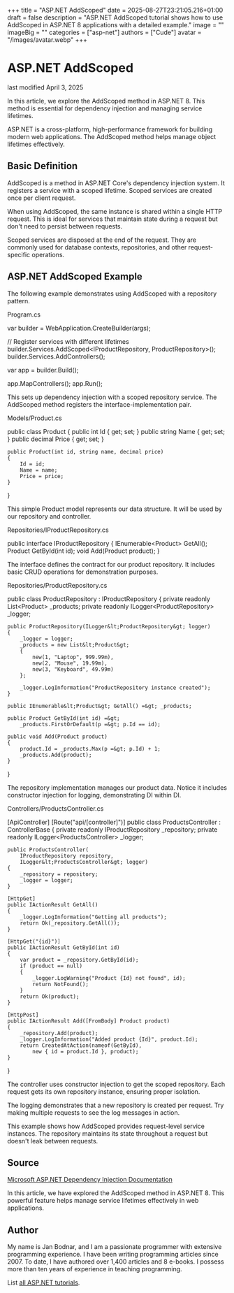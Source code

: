 +++
title = "ASP.NET AddScoped"
date = 2025-08-27T23:21:05.216+01:00
draft = false
description = "ASP.NET AddScoped tutorial shows how to use
AddScoped in ASP.NET 8 applications with a detailed example."
image = ""
imageBig = ""
categories = ["asp-net"]
authors = ["Cude"]
avatar = "/images/avatar.webp"
+++

# ASP.NET AddScoped

last modified April 3, 2025

In this article, we explore the AddScoped method in ASP.NET 8. This method is
essential for dependency injection and managing service lifetimes.

ASP.NET is a cross-platform, high-performance framework for building modern web
applications. The AddScoped method helps manage object lifetimes effectively.

## Basic Definition

AddScoped is a method in ASP.NET Core's dependency injection system. It registers
a service with a scoped lifetime. Scoped services are created once per client
request.

When using AddScoped, the same instance is shared within a single HTTP request.
This is ideal for services that maintain state during a request but don't need
to persist between requests.

Scoped services are disposed at the end of the request. They are commonly used
for database contexts, repositories, and other request-specific operations.

## ASP.NET AddScoped Example

The following example demonstrates using AddScoped with a repository pattern.

Program.cs
  

var builder = WebApplication.CreateBuilder(args);

// Register services with different lifetimes
builder.Services.AddScoped&lt;IProductRepository, ProductRepository&gt;();
builder.Services.AddControllers();

var app = builder.Build();

app.MapControllers();
app.Run();

This sets up dependency injection with a scoped repository service. The
AddScoped method registers the interface-implementation pair.

Models/Product.cs
  

public class Product
{
    public int Id { get; set; }
    public string Name { get; set; }
    public decimal Price { get; set; }
    
    public Product(int id, string name, decimal price)
    {
        Id = id;
        Name = name;
        Price = price;
    }
}

This simple Product model represents our data structure. It will be used by our
repository and controller.

Repositories/IProductRepository.cs
  

public interface IProductRepository
{
    IEnumerable&lt;Product&gt; GetAll();
    Product GetById(int id);
    void Add(Product product);
}

The interface defines the contract for our product repository. It includes basic
CRUD operations for demonstration purposes.

Repositories/ProductRepository.cs
  

public class ProductRepository : IProductRepository
{
    private readonly List&lt;Product&gt; _products;
    private readonly ILogger&lt;ProductRepository&gt; _logger;

    public ProductRepository(ILogger&lt;ProductRepository&gt; logger)
    {
        _logger = logger;
        _products = new List&lt;Product&gt;
        {
            new(1, "Laptop", 999.99m),
            new(2, "Mouse", 19.99m),
            new(3, "Keyboard", 49.99m)
        };
        
        _logger.LogInformation("ProductRepository instance created");
    }

    public IEnumerable&lt;Product&gt; GetAll() =&gt; _products;

    public Product GetById(int id) =&gt; 
        _products.FirstOrDefault(p =&gt; p.Id == id);

    public void Add(Product product)
    {
        product.Id = _products.Max(p =&gt; p.Id) + 1;
        _products.Add(product);
    }
}

The repository implementation manages our product data. Notice it includes
constructor injection for logging, demonstrating DI within DI.

Controllers/ProductsController.cs
  

[ApiController]
[Route("api/[controller]")]
public class ProductsController : ControllerBase
{
    private readonly IProductRepository _repository;
    private readonly ILogger&lt;ProductsController&gt; _logger;

    public ProductsController(
        IProductRepository repository,
        ILogger&lt;ProductsController&gt; logger)
    {
        _repository = repository;
        _logger = logger;
    }

    [HttpGet]
    public IActionResult GetAll()
    {
        _logger.LogInformation("Getting all products");
        return Ok(_repository.GetAll());
    }

    [HttpGet("{id}")]
    public IActionResult GetById(int id)
    {
        var product = _repository.GetById(id);
        if (product == null)
        {
            _logger.LogWarning("Product {Id} not found", id);
            return NotFound();
        }
        return Ok(product);
    }

    [HttpPost]
    public IActionResult Add([FromBody] Product product)
    {
        _repository.Add(product);
        _logger.LogInformation("Added product {Id}", product.Id);
        return CreatedAtAction(nameof(GetById), 
            new { id = product.Id }, product);
    }
}

The controller uses constructor injection to get the scoped repository. Each
request gets its own repository instance, ensuring proper isolation.

The logging demonstrates that a new repository is created per request. Try making
multiple requests to see the log messages in action.

This example shows how AddScoped provides request-level service instances. The
repository maintains its state throughout a request but doesn't leak between
requests.

## Source

[Microsoft ASP.NET Dependency Injection Documentation](https://learn.microsoft.com/en-us/aspnet/core/fundamentals/dependency-injection?view=aspnetcore-8.0)

In this article, we have explored the AddScoped method in ASP.NET 8. This
powerful feature helps manage service lifetimes effectively in web applications.

## Author

My name is Jan Bodnar, and I am a passionate programmer with extensive
programming experience. I have been writing programming articles since 2007.
To date, I have authored over 1,400 articles and 8 e-books. I possess more
than ten years of experience in teaching programming.

List [all ASP.NET tutorials](/all/#asp-net).